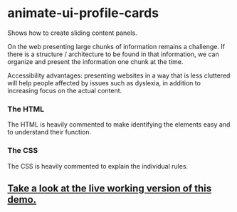 # animate-ui-profile-cards
Shows how to create sliding content panels.

On the web presenting large chunks of information remains a challenge. If there is a structure / architecture to be found in that information, we can organize and present the information one chunk at the time.

Accessibility advantages: presenting websites in a way that is less cluttered will help people affected by issues such as dyslexia, in addition to increasing focus on the actual content.

### The HTML
The HTML is heavily commented to make identifying the elements easy and to understand their function.

### The CSS
The CSS is heavily commented to explain the individual rules.

## [Take a look at the live working version of this demo.](https://vincentklijn.github.io/animate-ui-profile-cards/)
